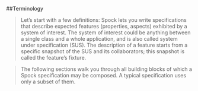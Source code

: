 
##Terminology
>Let’s start with a few definitions: Spock lets you write specifications that describe expected features (properties, aspects) exhibited by a system of interest. The system of interest could be anything between a single class and a whole application, and is also called system under specification (SUS). The description of a feature starts from a specific snapshot of the SUS and its collaborators; this snapshot is called the feature’s fixture.

>The following sections walk you through all building blocks of which a Spock specification may be composed. A typical specification uses only a subset of them.
